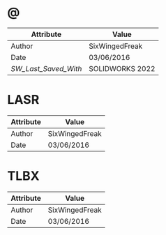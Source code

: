 # @
| Attribute | Value |
| ---  | ---     |
| Author | SixWingedFreak |
| Date | 03/06/2016 |
| _SW_Last_Saved_With_ | SOLIDWORKS 2022 |
# LASR
| Attribute | Value |
| ---  | ---     |
| Author | SixWingedFreak |
| Date | 03/06/2016 |
# TLBX
| Attribute | Value |
| ---  | ---     |
| Author | SixWingedFreak |
| Date | 03/06/2016 |
